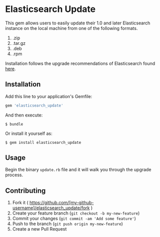 # Elasticsearch Update

This gem allows users to easily update their 1.0 and later Elasticsearch instance on the local machine from one of the following formats.

1. .zip
2. .tar.gz
3. .deb
4. .rpm

Installation follows the upgrade recommendations of Elasticsearch found [here](http://www.elasticsearch.org/guide/en/elasticsearch/reference/current/setup-upgrade.html).

## Installation

Add this line to your application's Gemfile:

```ruby
gem 'elasticsearch_update'
```

And then execute:

    $ bundle

Or install it yourself as:

    $ gem install elasticsearch_update

## Usage

Begin the binary `update.rb` file and it will walk you through the upgrade process.

## Contributing

1. Fork it ( https://github.com/[my-github-username]/elasticsearch_update/fork )
2. Create your feature branch (`git checkout -b my-new-feature`)
3. Commit your changes (`git commit -am 'Add some feature'`)
4. Push to the branch (`git push origin my-new-feature`)
5. Create a new Pull Request
